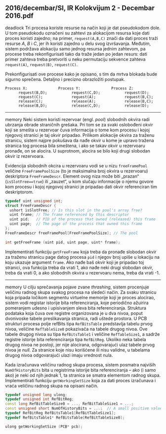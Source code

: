 2016/decembar/SI, IR Kolokvijum 2 - Decembar 2016.pdf
--------------------------------------------------------------------------------
deadlock
Tri  procesa  koriste  resurse  na  način  koji  je  dat  pseudokodom  dole.  U  tom  pseudokodu označeni  su  zahtevi  za  alokacijom  resursa  koje  dati  proces  koristi  zajedno;  na  primer, `request(A,B,C)` znači da dati proces traži resurse *A*, *B* i *C*, jer ih koristi zajedno u delu svog izvršavanja.  Međutim,  sistem  podržava  alokaciju  samo  jednog  resursa  jednim  zahtevom,  pa procese  treba  rekonfigurisati  tako  da  traže  jedan  po  jedan  resurs:  dati  primer  zahteva  treba pretvoriti u neku permutaciju sekvence zahteva `request(A)`, `request(B)`, `request(C)`. 

Prekonfigurisati ove procese kako je opisano, s tim da mrtva blokada bude sigurno sprečena. Detaljno i precizno obrazložiti postupak. 
```
Process X:              Process Y:              Process Z: 
      request(B,D);           request(C,D);           request(D); 
      request(C);             request(A);             request(B,C); 
      release(C);             release(A);             release(B,C); 
      release(B,D);           release(C,D);           release(D); 
``` 

--------------------------------------------------------------------------------
memory
Neki  sistem  koristi  rezervoar  (engl. *pool*)  slobodnih  okvira  radi  ubrzanja  obrade  straničnih grešaka.  Pri  tom  se  za  svaki  oslobođeni  okvir  koji  se  smešta  u  rezervoar čuva  informacija  o tome kom procesu i kojoj njegovoj stranici je taj okvir pripadao. Prilikom alokacije okvira za traženu stranicu, sistem najpre pokušava da nađe okvir u kome je upravo tražena stranica tog procesa bila smeštena, i ako se takav okvir u rezervoaru pronađe, on se alocira. U suprotnom, alocira se bilo koji drugi slobodan okvir iz rezervoara. 

Evidencija   slobodnih   okcira   u   rezervoaru   vodi   se   u nizu `freeFramePool`   veličine `FreeFramePoolSize`    (to    je    maksimalna    broj    okvira    u    rezervoaru)    deskriptora `FreeFrameDescr`. Element ovog niza može biti „prazan“ (`isSlotFree==true`) ili „zauzet“, u kom slučaju informacije o njemu govore kom procesu i kojoj njegovoj stranici je pripadao dati okvir referenciran tim deskriptorom. 
```cpp
typedef uint unsigned int; 
struct FreeFrameDescr { 
  ushort isSlotFree; // Is this slot in the pool's array free? 
  uint frame; // The frame referenced by this descriptor 
  uint pid;   // PID of the process that owned (released) this frame  
  uint page;  // The page of the process that owned this frame 
}; 
FreeFrameDescr freeFramePool[FreeFramePoolSize]; // The pool 
 
int getFreeFrame (uint pid, uint page, uint* frame); 
```
Implementirati  funkciju `getFreeFrame`  koja  treba  da  pronađe  slobodan  okvir  za  traženu stranicu page  datog  procesa `pid`  i  njegov  broj  upiše  u  lokaciju  na  koju  ukazuje  argument `frame`. Ako nađe baš okvir koji je pripadao toj stranici, ova funkcija treba da vrati 1, ako nađe neki drugi slobodan okvir, treba da vrati 0, a ako slobodnih okvira u rezervoaru nema, treba da vrati -1. 

--------------------------------------------------------------------------------
memory
U  cilju  sprečavanja  pojave  zvane *thrashing*,  sistem  procenjuje  veličinu  radnog  skupa  svakog procesa  na  sledeći  način.  Za  svaku  stranicu  koja  pripada  ločikom  segmentu  virtuelne memorije  koji  je  proces  alocirao,  sistem  vodi  registar  istorije  bita  referenciranja,  koje periodično  ažuirira  pomeranjem  udesno  i  upisivanjem  sleva  bita  referenciranja.  Struktura podataka  koja čuva  ove  registre  organizovana  je  u  dva  nivoa,  poput  dvonivoske  tabele preslikavanja  stranica,  radi  uštede  prostora.  U  PCB  strukturi  procesa  polje refBits  tipa `RefBitsTable` predstavlja tabelu prvog nivoa, veličine `RefTableSize0` pokazivača na tabele drugog  nivoa.  Ove  tabele  drugog  nivoa  su  tipa `RefBitsTable1`  i  veličine `RefTableSize1`,  a sadrže  registre  istorije  bita  referenciranja  tipa `RefBitReg`.  Ukoliko  neka  tabela  drugog  nivoa ne  postoji,  jer  nije  alocirana,  odgovarajući  ulaz  tabele  prvog  nivoa  je *null*.  Za  stranice  koje nisu  korišćene  ili  nisu  validne,  u  tabelama  drugog  nivoa  odgovarajući  ulazi  imaju  vrednost nula. 

Kada izračunava veličinu radnog skupa procesa, sistem posmatra najviših `NumOfHistoryBits` bita  u  registrima  istorije  bita  referenciranja  –  ako  (i  samo  ako)  je  neki  od  njih  jednak  1,  ta stranica  se  smatra  elementom  radnog  skupa.  Implementirati  funkciju `getWorkingSetSize` koja za dati proces izračunava i vraća veličinu radnog skupa na opisani način. 
```cpp
typedef unsigned long ulong; 
typedef unsigned int RefBitReg; 
const long RefBitTableSize0 = ..., RefBitTableSize1 = ...; 
const unsigned short NumOfHistoryBits = ...;  // A small positive value 
typedef RefBitReg RefBitsTable1[RefBitTableSize1]; 
typedef RefBitsTable1* RefBitsTable[RefBitTableSize0]; 

ulong getWorkingSetSize (PCB* pcb);
```
